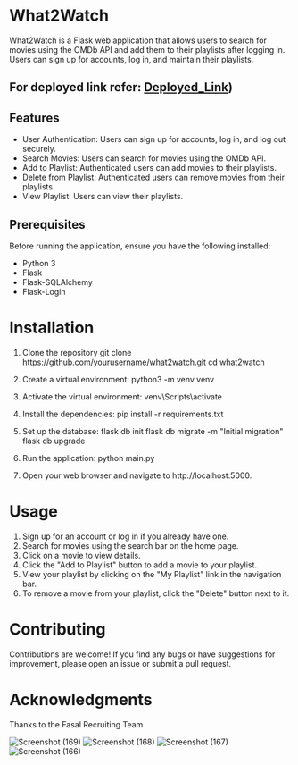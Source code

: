 # What2Watch

What2Watch is a Flask web application that allows users to search for movies using the OMDb API and add them to their playlists after logging in. Users can sign up for accounts, log in, and maintain their playlists.

## For deployed link refer: [Deployed_Link](https://movie-search-web-app-kx5q.onrender.com/))
## Features
- User Authentication: Users can sign up for accounts, log in, and log out securely.
- Search Movies: Users can search for movies using the OMDb API.
- Add to Playlist: Authenticated users can add movies to their playlists.
- Delete from Playlist: Authenticated users can remove movies from their playlists.
- View Playlist: Users can view their playlists.
  
## Prerequisites
Before running the application, ensure you have the following installed:

- Python 3
- Flask
- Flask-SQLAlchemy
- Flask-Login

# Installation
1. Clone the repository
    git clone https://github.com/yourusername/what2watch.git
    cd what2watch

2. Create a virtual environment:
    python3 -m venv venv

3. Activate the virtual environment:
    venv\Scripts\activate

4. Install the dependencies:
    pip install -r requirements.txt

5. Set up the database:
    flask db init
    flask db migrate -m "Initial migration"
    flask db upgrade

6. Run the application:
    python main.py

7. Open your web browser and navigate to http://localhost:5000.



# Usage
1. Sign up for an account or log in if you already have one.
2. Search for movies using the search bar on the home page.
3. Click on a movie to view details.
4. Click the "Add to Playlist" button to add a movie to your playlist.
5. View your playlist by clicking on the "My Playlist" link in the navigation bar.
6. To remove a movie from your playlist, click the "Delete" button next to it.

# Contributing
Contributions are welcome! If you find any bugs or have suggestions for improvement, please open an issue or submit a pull request.

# Acknowledgments
Thanks to the Fasal Recruiting Team

![Screenshot (169)](https://github.com/Vedika002/movie_Search_web_app/assets/91604900/621a74cb-155c-4246-8ee7-d4c195148586)
![Screenshot (168)](https://github.com/Vedika002/movie_Search_web_app/assets/91604900/30de4865-463e-4d04-beb2-a27192486b67)
![Screenshot (167)](https://github.com/Vedika002/movie_Search_web_app/assets/91604900/609b7f66-aafa-4e24-a94d-333bc6f02bc7)
![Screenshot (166)](https://github.com/Vedika002/movie_Search_web_app/assets/91604900/6a7f18b0-3c27-4f41-b968-35cabc9adc6a)
